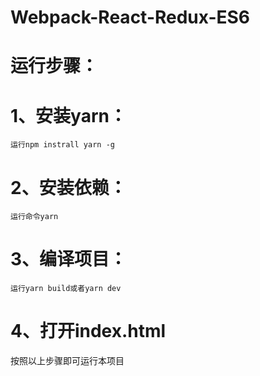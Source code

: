 # Webpack-React-Redux-ES6
# 运行步骤：
# 1、安装yarn：
    运行npm instrall yarn -g
# 2、安装依赖：
    运行命令yarn
# 3、编译项目：
    运行yarn build或者yarn dev
# 4、打开index.html
按照以上步骤即可运行本项目